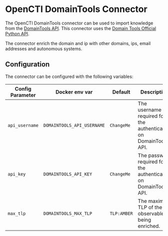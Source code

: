 # OpenCTI DomainTools Connector

The OpenCTI DomainTools connector can be used to import knowledge from the [DomainTools API](https://www.domaintools.com/). This connector uses the [Domain Tools Official Python API](https://github.com/DomainTools/python_api).

The connector enrich the domain and ip with other domains, ips, email addresses and autonomous systems. 

## Configuration

The connector can be configured with the following variables: 

| Config Parameter | Docker env var             | Default     | Description                                                      |
|------------------|----------------------------|-------------|------------------------------------------------------------------|
| `api_username`   | `DOMAINTOOLS_API_USERNAME` | `ChangeMe`  | The username required for the authentication on DomainTools API. |
| `api_key`        | `DOMAINTOOLS_API_KEY`      | `ChangeMe`  | The password required for the authentication on DomainTools API. |
| `max_tlp`        | `DOMAINTOOLS_MAX_TLP`      | `TLP:AMBER` | The maximal TLP of the observable being enriched.                |
